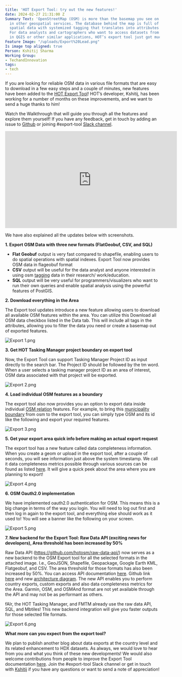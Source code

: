 ```yaml
---
title: 'HOT Export Tool: try out the new features!'
date: 2024-02-27 21:31:00 Z
Summary Text: 'OpenStreetMap (OSM) is more than the basemap you see on osm.org or
  in other geospatial services. The database behind the map is full of crowdsourced
  spatial data with systemized tagging that translates into attributes in GIS systems.
  For data analysts and cartographers who want to access datasets from OSM for use
  in QGIS or other similar applications, HOT’s export tool just got much more helpful! '
Feature Image: "/uploads/Export%20Lead.png"
Is image top aligned: true
Person: Kshitij Sharma
Working Group:
- TechandInnovation
tags:
- tech
---
```


If you are looking for reliable OSM data in various file formats that are easy to download in a few easy steps and a couple of minutes, new features have been added to the [HOT Export Tool](https://export.hotosm.org/en/v3/)!  HOT’s developer, Kshitij, has been working for a number of months on these improvements, and we want to send a huge thanks to him!

Watch the Walkthrough that will guide you through all the features and explore them yourself! If you have any feedback, get in touch by adding an issue to [Github](https://github.com/hotosm/osm-export-tool) or joining #export-tool [Slack channel](https://slack.hotosm.org/).

<iframe width="560" height="315" src="https://www.youtube.com/embed/vxEDFAVfOTo?si=kdBJGdubn3UrqdnS" title="YouTube video player" frameborder="0" allow="accelerometer; autoplay; clipboard-write; encrypted-media; gyroscope; picture-in-picture; web-share" allowfullscreen></iframe>

We have also explained all the updates below with screenshots.

**1. Export OSM Data with three new formats (FlatGeobuf, CSV, and SQL)**

* **Flat Geobuf** output is very fast compared to shapefile, enabling users to do spatial operations with spatial indexes. Export Tool now provides OSM data in flageobuf format
* **CSV** output will be useful for the data analyst and anyone interested in using osm [tagging](https://wiki.openstreetmap.org/wiki/Tags) data in their research/ work/education.
* **SQL** output will be very useful for programmers/visualizers who want to run their own queries and enable spatial analysis using the powerful features of PostGIS.

**2. Download everything in the Area**

The Export tool updates introduce a new feature allowing users to download all available OSM features within the area. You can utilize this Download all OSM data checkbox listed in the Data tab. This will include all tags in the attributes, allowing you to filter the data you need or create a basemap out of exported features.

![Export 1.png](/uploads/Export%201.png)


**3. Get HOT Tasking Manager project boundary on export tool**

Now, the Export Tool can support Tasking Manager Project ID as input directly to the search bar. The Project ID should be followed by the tm word. When a user selects a tasking manager project ID as an area of interest, OSM data associated with that project will be exported. 

![Export 2.png](/uploads/Export%202.png)

**4. Load individual OSM features as a boundary**

The export tool also now provides you an option to export data inside individual [OSM relation](https://wiki.openstreetmap.org/wiki/Relation) features. For example, to bring this [municipality boundary](https://www.openstreetmap.org/relation/6104486#map=11/28.2094/83.9733) from osm to the export tool, you can simply type OSM and its id like the following and export your required features.

![Export 3.png](/uploads/Export%203.png)

**5. Get your export area quick info before making an actual export request**

The export tool has a new feature called data completeness information. When you create a geom or upload in the export tool, after a couple of seconds, you will see information just above the system timestamp. We call it data completeness metrics possible through various sources can be found as listed [here](https://github.com/hotosm/raw-data-api/blob/develop/docs/src/stats/indicators.md). It will give a quick peek about the area where you are planning to export! 

![Export 4.png](/uploads/Export%204.png)

**6. OSM Oauth2.0 implementation**

We have implemented oauth2.0 authentication for OSM. This means this is a big change in terms of the way you login. You will need to log out first and then log in again to the export tool, and everything else should work as it used to! You will see a banner like the following on your screen.

![Export 5.png](/uploads/Export%205.png)

**7. New backend for the Export Tool: Raw Data API  (exciting news for developers), Area threshold has been increased by 50%**

Raw Data API (https://github.com/hotosm/raw-data-api/) now serves as a new backend to the OSM Export tool for all the selected formats in the attached image. I.e., GeoJSON, Shapefile, Geopackage, Google Earth KML, Flatgeobuf, and CSV. The area threshold for those formats has also been increased by 50%. You can access API documentation [here](https://api-prod.raw-data.hotosm.org/v1/redoc). Github link [here](https://github.com/hotosm/export-tool-api) and new [architecture diagram](https://miro.com/welcomeonboard/OFIxRlBWUHU0bmIyb2FPZkJqSDhYVzc1ektqZDFzSXRJU1VHTTdYRVlraFVkNUVmUTcweHRvZXRwTDJKZ0ZsMnwzNDU4NzY0NTE1MDkwMjQ0MzIzfDI=?share_link_id=26271906711). The new API enables you to perform country exports, custom exports and also data completeness metrics for the Area. Garmin, OSM, and OSMAnd format are not yet available through the API and may not be as performant as others.

fAIr, the HOT Tasking Manager, and FMTM already use the raw data API, SQL, and Mbtiles! This new backend integration will give you faster outputs for those selected file formats.

![Export 6.png](/uploads/Export%206.png)

**What more can you expect from the export tool?**

We plan to publish another blog about data exports at the country level and its related enhancement to HDX datasets. As always, we would love to hear from you and what you think of these new developments!  We would also welcome contributions from people to improve the Export Tool documentation [here](https://github.com/hotosm/osm-export-tool/tree/master/ui/app/components/help).
Join the #export-tool Slack channel or get in touch with [Kshitij](mailto:kshitij.sharma@hotosm.org) if you have any questions or want to send a note of appreciation!
